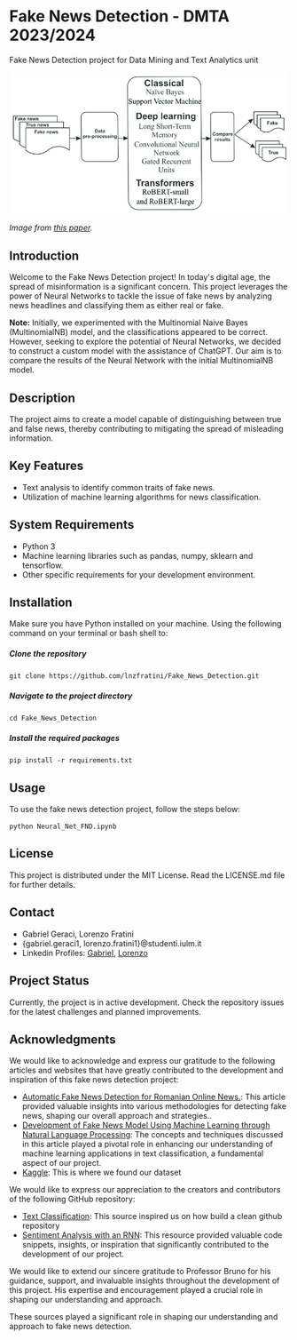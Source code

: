 # Fake News Detection - DMTA 2023/2024

Fake News Detection project for Data Mining and Text Analytics unit





![Project Image](notebook_ims/Architecture-of-the-proposed-fake-news-detection-system.png)

*Image from [this paper](https://arxiv.org/abs/1408.5882).*


## Introduction
Welcome to the Fake News Detection project! In today's digital age, the spread of misinformation is a significant concern. This project leverages the power of Neural Networks to tackle the issue of fake news by analyzing news headlines and classifying them as either real or fake.

**Note:** Initially, we experimented with the Multinomial Naive Bayes (MultinomialNB) model, and the classifications appeared to be correct. However, seeking to explore the potential of Neural Networks, we decided to construct a custom model with the assistance of ChatGPT. Our aim is to compare the results of the Neural Network with the initial MultinomialNB model.

## Description

The project aims to create a model capable of distinguishing between true and false news, thereby contributing to mitigating the spread of misleading information.

## Key Features

- Text analysis to identify common traits of fake news.
- Utilization of machine learning algorithms for news classification.

## System Requirements

- Python 3
- Machine learning libraries such as pandas, numpy, sklearn and tensorflow.
- Other specific requirements for your development environment.

## Installation

Make sure you have Python installed on your machine. 
Using the following command on your terminal or bash shell to:

##### Clone the repository
```
git clone https://github.com/lnzfratini/Fake_News_Detection.git
```

##### Navigate to the project directory 
```
cd Fake_News_Detection
```

##### Install the required packages
```
pip install -r requirements.txt
```

## Usage

To use the fake news detection project, follow the steps below:
```
python Neural_Net_FND.ipynb
```


## License

This project is distributed under the MIT License. Read the LICENSE.md file for further details.

## Contact

- Gabriel Geraci, Lorenzo Fratini
- {gabriel.geraci1, lorenzo.fratini1}@studenti.iulm.it
- Linkedin Profiles: [Gabriel](https://www.linkedin.com/in/gabrielgeraci/), [Lorenzo](https://www.linkedin.com/in/lorenzo-fratini-0838a5265/)

## Project Status

Currently, the project is in active development. Check the repository issues for the latest challenges and planned improvements.

## Acknowledgments

We would like to acknowledge and express our gratitude to the following articles and websites that have greatly contributed to the development and inspiration of this fake news detection project:

- [Automatic Fake News Detection for Romanian Online News.](https://www.researchgate.net/publication/359252597_Automatic_Fake_News_Detection_for_Romanian_Online_News): This article provided valuable insights into various methodologies for detecting fake news, shaping our overall approach and strategies..
- [Development of Fake News Model Using Machine Learning through Natural Language Processing](https://arxiv.org/ftp/arxiv/papers/2201/2201.07489.pdf): The concepts and techniques discussed in this article played a pivotal role in enhancing our understanding of machine learning applications in text classification, a fundamental aspect of our project.
- [Kaggle](kaggle.com): This is where we found our dataset

We would like to express our appreciation to the creators and contributors of the following GitHub repository:

- [Text Classification](https://github.com/cezannec/CNN_Text_Classification): This source inspired us on how build a clean github repository
- [Sentiment Analysis with an RNN](https://github.com/udacity/deep-learning-v2-pytorch/blob/master/sentiment-rnn/Sentiment_RNN_Solution.ipynb): This resource provided valuable code snippets, insights, or inspiration that significantly contributed to the development of our project.

We would like to extend our sincere gratitude to Professor Bruno for his guidance, support, and invaluable insights throughout the development of this project. His expertise and encouragement played a crucial role in shaping our understanding and approach.

These sources played a significant role in shaping our understanding and approach to fake news detection.
